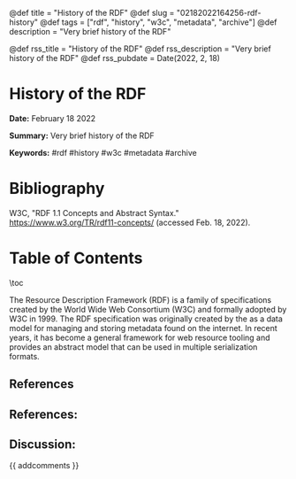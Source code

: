 @def title = "History of the RDF"
@def slug = "02182022164256-rdf-history"
@def tags = ["rdf", "history", "w3c", "metadata", "archive"]
@def description = "Very brief history of the RDF"

@def rss_title = "History of the RDF"
@def rss_description = "Very brief history of the RDF"
@def rss_pubdate = Date(2022, 2, 18)


History of the RDF
=========

**Date:** February 18 2022

**Summary:** Very brief history of the RDF

**Keywords:** #rdf #history #w3c #metadata #archive

Bibliography
==========

W3C, "RDF 1.1 Concepts and Abstract Syntax." https://www.w3.org/TR/rdf11-concepts/ (accessed Feb. 18, 2022).

Table of Contents
=========

\toc

The Resource Description Framework (RDF) is a family of specifications created by the World Wide Web Consortium (W3C) and formally adopted by W3C in 1999. The RDF specification was originally created by the as a data model for managing and storing metadata found on the internet. In recent years, it has become a general framework for web resource tooling and provides an abstract model that can be used in multiple serialization formats.

## References

## References:
## Discussion: 

{{ addcomments }}
